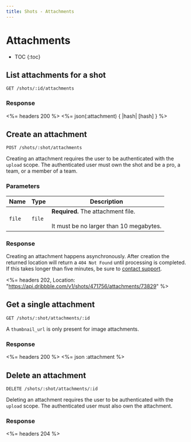 ```yaml
---
title: Shots - Attachments
---
```


# Attachments

* TOC
{:toc}

## List attachments for a shot

    GET /shots/:id/attachments

### Response

<%= headers 200 %>
<%= json(:attachment) { |hash| [hash] } %>

## Create an attachment

    POST /shots/:shot/attachments

Creating an attachment requires the user to be authenticated with the `upload`
scope. The authenticated user must own the shot and be a pro, a team, or a
member of a team.

### Parameters

| Name | Type | Description |
|------|------|-------------|
| `file` | `file` | **Required.** The attachment file.<br><br>It must be no larger than 10 megabytes. |

### Response

Creating an attachment happens asynchronously. After creation the returned
location will return a `404 Not Found` until processing is completed. If this
takes longer than five minutes, be sure to [contact
support](https://dribbble.com/contact?api).

<%= headers 202, Location: "https://api.dribbble.com/v1/shots/471756/attachments/73829" %>

## Get a single attachment

    GET /shots/:shot/attachments/:id

A `thumbnail_url` is only present for image attachments.

### Response

<%= headers 200 %>
<%= json :attachment %>

## Delete an attachment

    DELETE /shots/:shot/attachments/:id

Deleting an attachment requires the user to be authenticated with the `upload`
scope. The authenticated user must also own the attachment.

### Response

<%= headers 204 %>
